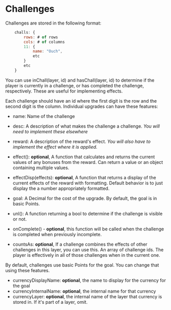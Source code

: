 # Challenges

Challenges are stored in the following format:

```js
    challs: {
        rows: # of rows
        cols: # of columns
        11: {
            name: "Ouch",
            etc
        }
        etc
    }
```

You can use inChall(layer, id) and hasChall(layer, id) to determine if the player is currently in a challenge,
or has completed the challenge, respectively. These are useful for implementing effects.

Each challenge should have an id where the first digit is the row and the second digit is the column.
Individual upgrades can have these features:

- name: Name of the challenge

- desc: A description of what makes the challenge a challenge. *You will need to implement these elsewhere*

- reward: A description of the reward's effect. *You will also have to implement the effect where it is applied.*

- effect(): **optional**, A function that calculates and returns the current values of any bonuses from the reward.
    Can return a value or an object containing multiple values.

- effectDisp(effects): **optional**, A function that returns a display of the current effects of the reward with 
                     formatting. Default behavior is to just display the a number appropriately formatted.

- goal: A Decimal for the cost of the upgrade. By default, the goal is in basic Points.

- unl(): A function returning a bool to determine if the challenge is visible or not.

- onComplete() - **optional**, this function will be called when the challenge is completed when previously incomplete.

- countsAs: **optional**, If a challenge combines the effects of other challenges in this layer, you can use this.
            An array of challenge ids. The player is effectively in all of those challenges when in the current one.

By default, challenges use basic Points for the goal. You can change that using these features.
- currencyDisplayName: **optional**, the name to display for the currency for the goal
- currencyInternalName: **optional**, the internal name for that currency
- currencyLayer: **optional**, the internal name of the layer that currency is stored in.
                 If it's part of a layer, omit.


